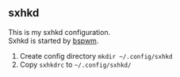 ## sxhkd

This is my sxhkd configuration.
<br>
Sxhkd is started by [bspwm](../bspwm).

1. Create config directory `mkdir ~/.config/sxhkd`
2. Copy `sxhkdrc` to `~/.config/sxhkd/`